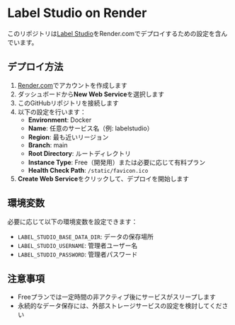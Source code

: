 # Label Studio on Render

このリポジトリは[Label Studio](https://labelstud.io/)をRender.comでデプロイするための設定を含んでいます。

## デプロイ方法

1. [Render.com](https://render.com)でアカウントを作成します
2. ダッシュボードから**New Web Service**を選択します
3. このGitHubリポジトリを接続します
4. 以下の設定を行います：
   - **Environment**: Docker
   - **Name**: 任意のサービス名（例: labelstudio）
   - **Region**: 最も近いリージョン
   - **Branch**: main
   - **Root Directory**: ルートディレクトリ
   - **Instance Type**: Free（開発用）または必要に応じて有料プラン
   - **Health Check Path**: `/static/favicon.ico`
5. **Create Web Service**をクリックして、デプロイを開始します

## 環境変数

必要に応じて以下の環境変数を設定できます：

- `LABEL_STUDIO_BASE_DATA_DIR`: データの保存場所
- `LABEL_STUDIO_USERNAME`: 管理者ユーザー名
- `LABEL_STUDIO_PASSWORD`: 管理者パスワード

## 注意事項

- Freeプランでは一定時間の非アクティブ後にサービスがスリープします
- 永続的なデータ保存には、外部ストレージサービスの設定を検討してください 